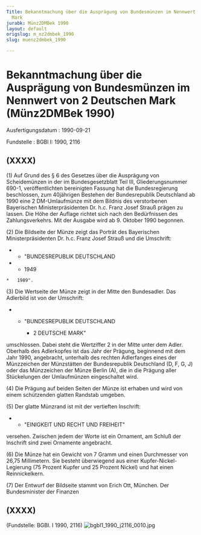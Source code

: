 ```yaml
---
Title: Bekanntmachung über die Ausprägung von Bundesmünzen im Nennwert von 2 Deutschen
  Mark
jurabk: Münz2DMBek 1990
layout: default
origslug: m_nz2dmbek_1990
slug: muenz2dmbek_1990

---
```


# Bekanntmachung über die Ausprägung von Bundesmünzen im Nennwert von 2 Deutschen Mark (Münz2DMBek 1990)

Ausfertigungsdatum
:   1990-09-21

Fundstelle
:   BGBl I: 1990, 2116

## (XXXX)

(1) Auf Grund des § 6 des Gesetzes über die Ausprägung von
Scheidemünzen in der im Bundesgesetzblatt Teil III, Gliederungsnummer
690-1, veröffentlichten bereinigten Fassung hat die Bundesregierung
beschlossen, zum 40jährigen Bestehen der Bundesrepublik Deutschland ab
1990 eine 2 DM-Umlaufmünze mit dem Bildnis des verstorbenen
Bayerischen Ministerpräsidenten Dr. h.c. Franz Josef Strauß prägen zu
lassen. Die Höhe der Auflage richtet sich nach den Bedürfnissen des
Zahlungsverkehrs. Mit der Ausgabe wird ab 9. Oktober 1990 begonnen.

(2) Die Bildseite der Münze zeigt das Porträt des Bayerischen
Ministerpräsidenten Dr. h.c. Franz Josef Strauß und die Umschrift:

*    *   "BUNDESREPUBLIK DEUTSCHLAND


*    *   1949

    *   1989".




(3) Die Wertseite der Münze zeigt in der Mitte den Bundesadler. Das
Adlerbild ist von der Umschrift:

*
    *   "BUNDESREPUBLIK DEUTSCHLAND

        *   2 DEUTSCHE MARK"









umschlossen. Dabei steht die Wertziffer 2 in der Mitte unter dem
Adler. Oberhalb des Adlerkopfes ist das Jahr der Prägung, beginnend
mit dem Jahr 1990, angebracht, unterhalb des rechten Adlerfanges eines
der Münzzeichen der Münzstätten der Bundesrepublik Deutschland (D, F,
G, J) oder das Münzzeichen der Münze Berlin (A), die in die Prägung
aller Stückelungen der Umlaufmünzen eingeschaltet wird.

(4) Die Prägung auf beiden Seiten der Münze ist erhaben und wird von
einem schützenden glatten Randstab umgeben.

(5) Der glatte Münzrand ist mit der vertieften Inschrift:

*
    *   "EINIGKEIT UND RECHT UND FREIHEIT"






versehen. Zwischen jedem der Worte ist ein Ornament, am Schluß der
Inschrift sind zwei Ornamente angebracht.

(6) Die Münze hat ein Gewicht von 7 Gramm und einen Durchmesser von
26,75 Millimetern. Sie besteht überwiegend aus einer Kupfer-Nickel-
Legierung (75 Prozent Kupfer und 25 Prozent Nickel) und hat einen
Reinnickelkern.

(7) Der Entwurf der Bildseite stammt von Erich Ott, München.
Der Bundesminister der Finanzen

## (XXXX)

(Fundstelle: BGBl. I 1990, 2116)
![bgbl1_1990_j2116_0010.jpg](bgbl1_1990_j2116_0010.jpg)

